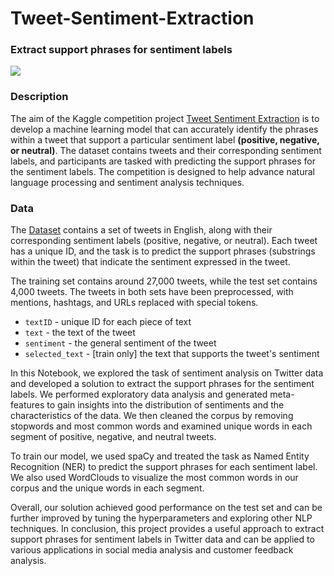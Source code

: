 # Tweet-Sentiment-Extraction
### Extract support phrases for sentiment labels

![](https://media.giphy.com/media/xUPGcEOEllmvFAvako/giphy.gif)

### **Description**

The aim of the  Kaggle competition project [Tweet Sentiment Extraction](https://www.kaggle.com/competitions/tweet-sentiment-extraction/overview) is to develop a machine learning model that can accurately identify the phrases within a tweet that support a particular sentiment label **(positive, negative, or neutral)**. The dataset contains tweets and their corresponding sentiment labels, and participants are tasked with predicting the support phrases for the sentiment labels. The competition is designed to help advance natural language processing and sentiment analysis techniques.


### Data

The [Dataset](https://www.kaggle.com/competitions/tweet-sentiment-extraction/data) contains a set of tweets in English, along with their corresponding sentiment labels (positive, negative, or neutral). Each tweet has a unique ID, and the task is to predict the support phrases (substrings within the tweet) that indicate the sentiment expressed in the tweet.

The training set contains around 27,000 tweets, while the test set contains 4,000 tweets. The tweets in both sets have been preprocessed, with mentions, hashtags, and URLs replaced with special tokens.

- `textID` - unique ID for each piece of text
- `text` - the text of the tweet
- `sentiment` - the general sentiment of the tweet
- `selected_text` - [train only] the text that supports the tweet's sentiment


In this Notebook, we explored the task of sentiment analysis on Twitter data and developed a solution to extract the support phrases for the sentiment labels. We performed exploratory data analysis and generated meta-features to gain insights into the distribution of sentiments and the characteristics of the data. We then cleaned the corpus by removing stopwords and most common words and examined unique words in each segment of positive, negative, and neutral tweets.

To train our model, we used spaCy and treated the task as Named Entity Recognition (NER) to predict the support phrases for each sentiment label. We also used WordClouds to visualize the most common words in our corpus and the unique words in each segment.

Overall, our solution achieved good performance on the test set and can be further improved by tuning the hyperparameters and exploring other NLP techniques. In conclusion, this project provides a useful approach to extract support phrases for sentiment labels in Twitter data and can be applied to various applications in social media analysis and customer feedback analysis.

